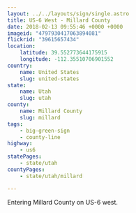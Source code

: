 ```yaml
---
layout: ../../layouts/sign/single.astro
title: US-6 West - Millard County
date: 2018-02-13 09:55:46 +0000 +0000
imageid: "4797930417063894081"
flickrid: "39615657434"
location:
    latitude: 39.552773644175915
    longitude: -112.35510706901552
country:
    name: United States
    slug: united-states
state:
    name: Utah
    slug: utah
county:
    name: Millard County
    slug: millard
tags:
    - big-green-sign
    - county-line
highway:
    - us6
statePages:
    - state/utah
countyPages:
    - state/utah/millard

---
```

Entering Millard County on US-6 west.